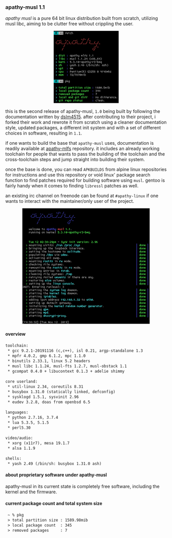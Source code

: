 ### apathy-musl 1.1
*apathy musl* is a pure 64 bit linux distribution built from scratch, utilizing musl libc, aiming to be clutter free without crippling the user.

<p align="center"><img src="https://raw.githubusercontent.com/mssx86/apathy/apathy-musl/assets/fetch.png"></p>

this is the second release of apathy-musl, `1.0` being built by following the documentation written by [dslm4515](https://github.com/dslm4515). after contributing to their project, i forked their work and rewrote it from scratch using a cleaner documentation style, updated packages, a different init system and with a set of different choices in software, resulting in `1.1`.

if one wants to build the base that `apathy-musl` uses, documentation is readily available at [apathy-mlfs](https://github.com/mssx86/apathy-mlfs) repository. it includes an already working toolchain for people that wants to pass the building of the toolchain and the cross-toolchain steps and jump straight into building their system.

once the base is done, you can read `APKBUILDS` from alpine linux repositories for instructions and use this repository or void linux' package search function to find patches required for building software using `musl`. gentoo is fairly handy when it comes to finding `libressl` patches as well.

an existing irc channel on freenode can be found at `#apathy-linux` if one wants to interact with the maintainer/only user of the project.

<p align="center"><img src="https://raw.githubusercontent.com/mssx86/apathy/apathy-musl/assets/init.png"></p>

#### overview
```
toolchain:
 * gcc 9.2.1-20191116 (c,c++), isl 0.21, argp-standalone 1.3
 * mpfr 4.0.2, gmp 6.1.2, mpc 1.1.0
 * binutils 2.33.1, linux 5.2 headers
 * musl libc 1.1.24, musl-fts 1.2.7, musl-obstack 1.1
 * gcompat 0.4.0 + libucontext 0.1.3 + adelie shimmy

core userland:
 * util-linux 2.34, coreutils 8.31
 * busybox 1.31.0 (statically linked, defconfig)
 * sysklogd 1.5.1, sysvinit 2.96
 * eudev 3.2.8, doas from openbsd 6.5

languages:
 * python 2.7.16, 3.7.4
 * lua 5.3.5, 5.1.5
 * perl5.30

video/audio:
 * xorg (x11r7), mesa 19.1.7
 * alsa 1.1.9

shells:
 * yash 2.49 (/bin/sh: busybox 1.31.0 ash)
```

#### about proprietary software under apathy-musl
apathy-musl in its current state is completely free software, including the kernel and the firmware.

#### current package count and total system size
```
 ~ % pkg
 > total partition size : 1589.98mib
 > local package count  : 345
 > removed packages     : 7
```
